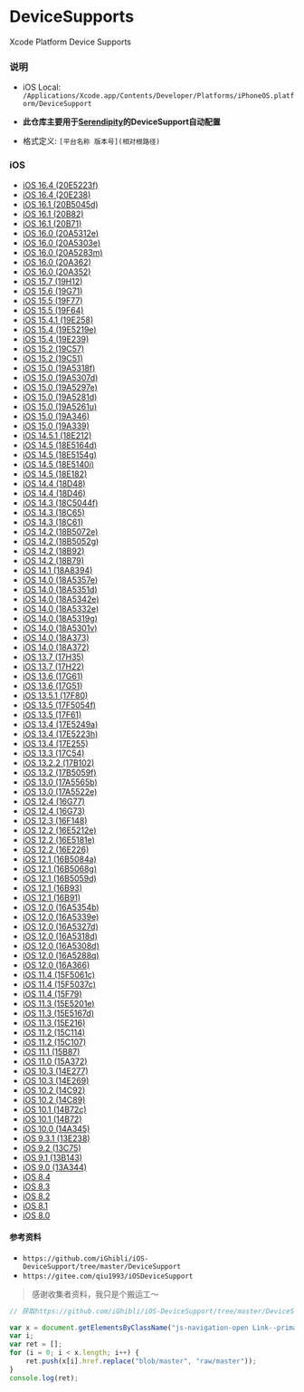 # DeviceSupports
Xcode Platform Device Supports


### 说明

- iOS Local: `/Applications/Xcode.app/Contents/Developer/Platforms/iPhoneOS.platform/DeviceSupport`
- **此仓库主要用于[Serendipity](https://github.com/DanielHusx/Serendipity)的DeviceSupport自动配置**

- 格式定义: `[平台名称 版本号](相对根路径)` 

### iOS

- [iOS 16.4 (20E5223f)](https://github.com/iGhibli/iOS-DeviceSupport/raw/master/DeviceSupport/16.4(FromXcode_14.3_beta_2.xip).zip)
- [iOS 16.4 (20E238)](https://github.com/iGhibli/iOS-DeviceSupport/raw/master/DeviceSupport/16.4(FromXcode_14.3(14E222b)).zip)
- [iOS 16.1 (20B5045d)](https://github.com/iGhibli/iOS-DeviceSupport/raw/master/DeviceSupport/16.1(FromXcode_14.1_beta.xip).zip)
- [iOS 16.1 (20B82)](https://github.com/iGhibli/iOS-DeviceSupport/raw/master/DeviceSupport/16.1(FromXcode_14.3_beta_2.xip).zip)
- [iOS 16.1 (20B71)](https://github.com/iGhibli/iOS-DeviceSupport/raw/master/DeviceSupport/16.1(FromXcode_14.1_Release_Candidate_xip).zip)
- [iOS 16.0 (20A5312e)](https://github.com/iGhibli/iOS-DeviceSupport/raw/master/DeviceSupport/16.0(FromXcode_14.0_beta_3(14A5270f)).zip)
- [iOS 16.0 (20A5303e)](https://github.com/iGhibli/iOS-DeviceSupport/raw/master/DeviceSupport/16.0(FromXcode_14_beta_2_xip).zip)
- [iOS 16.0 (20A5283m)](https://github.com/iGhibli/iOS-DeviceSupport/raw/master/DeviceSupport/16.0.zip)
- [iOS 16.0 (20A362)](https://github.com/iGhibli/iOS-DeviceSupport/raw/master/DeviceSupport/16.0(FromXcode_14.1_Release_Candidate_xip).zip)
- [iOS 16.0 (20A352)](https://github.com/iGhibli/iOS-DeviceSupport/raw/master/DeviceSupport/16.0(FromXcode_14.0.1_Release_Candidate_xip).zip)
- [iOS 15.7 (19H12)](https://github.com/iGhibli/iOS-DeviceSupport/raw/master/DeviceSupport/15.7(FromXcode_14.1_Release_Candidate_xip).zip)
- [iOS 15.6 (19G71)](https://github.com/iGhibli/iOS-DeviceSupport/raw/master/DeviceSupport/15.6(FromXcode_14.1_Release_Candidate_xip).zip)
- [iOS 15.5 (19F77)](https://github.com/iGhibli/iOS-DeviceSupport/raw/master/DeviceSupport/15.5(FromXcode_14.0.1_Release_Candidate_xip).zip)
- [iOS 15.5 (19F64)](https://github.com/iGhibli/iOS-DeviceSupport/raw/master/DeviceSupport/15.6.zip)
- [iOS 15.4.1 (19E258)](https://github.com/iGhibli/iOS-DeviceSupport/raw/master/DeviceSupport/15.4(FromXcode_13.4(13F17a)).zip)
- [iOS 15.4 (19E5219e)](https://github.com/iGhibli/iOS-DeviceSupport/raw/master/DeviceSupport/15.4(FromXcode_13.3_beta_2_xip).zip)
- [iOS 15.4 (19E239)](https://github.com/iGhibli/iOS-DeviceSupport/raw/master/DeviceSupport/15.4(FromXcode_13.3(13E113)).zip)
- [iOS 15.2 (19C57)](https://github.com/iGhibli/iOS-DeviceSupport/raw/master/DeviceSupport/15.2(FromXcode_13.3_beta_2_xip).zip)
- [iOS 15.2 (19C51)](https://github.com/iGhibli/iOS-DeviceSupport/raw/master/DeviceSupport/15.2(FromXcode_13.2.1(13C100)).zip)
- [iOS 15.0 (19A5318f)](https://github.com/iGhibli/iOS-DeviceSupport/raw/master/DeviceSupport/15.0(FromXcode_13_beta_5_xip).zip)
- [iOS 15.0 (19A5307d)](https://github.com/iGhibli/iOS-DeviceSupport/raw/master/DeviceSupport/15.0(FromXcode_13_beta_4_xip).zip)
- [iOS 15.0 (19A5297e)](https://github.com/iGhibli/iOS-DeviceSupport/raw/master/DeviceSupport/15.0(FromXcode_13_beta_3_xip).zip)
- [iOS 15.0 (19A5281d)](https://github.com/iGhibli/iOS-DeviceSupport/raw/master/DeviceSupport/15.0(FromXcode_13_beta_2_xip).zip)
- [iOS 15.0 (19A5261u)](https://github.com/iGhibli/iOS-DeviceSupport/raw/master/DeviceSupport/15.0(FromXcode_13_beta_xip).zip)
- [iOS 15.0 (19A346)](https://github.com/iGhibli/iOS-DeviceSupport/raw/master/DeviceSupport/15.0(FromXcode_13.2.1(13C100)).zip)
- [iOS 15.0 (19A339)](https://github.com/iGhibli/iOS-DeviceSupport/raw/master/DeviceSupport/15.0(FromXcode_13_Release_Candidate_xip).zip)
- [iOS 14.5.1 (18E212)](https://github.com/iGhibli/iOS-DeviceSupport/raw/master/DeviceSupport/14.5(FromXcode_13_beta_xip).zip)
- [iOS 14.5 (18E5164d)](https://github.com/iGhibli/iOS-DeviceSupport/raw/master/DeviceSupport/14.6(FromXcode_12.4(12D4e)).zip)
- [iOS 14.5 (18E5154g)](https://github.com/iGhibli/iOS-DeviceSupport/raw/master/DeviceSupport/14.5(FromXcode_12.5_beta_2_xip).zip)
- [iOS 14.5 (18E5140i)](https://github.com/iGhibli/iOS-DeviceSupport/raw/master/DeviceSupport/14.5(FromXcode_12.5_beta_12E5220o).zip)
- [iOS 14.5 (18E182)](https://github.com/iGhibli/iOS-DeviceSupport/raw/master/DeviceSupport/14.5(FromXcode_12.5_Release_Candidate_xip).zip)
- [iOS 14.4 (18D48)](https://github.com/iGhibli/iOS-DeviceSupport/raw/master/DeviceSupport/14.4(FromXcode_12.5_Release_Candidate_xip).zip)
- [iOS 14.4 (18D46)](https://github.com/iGhibli/iOS-DeviceSupport/raw/master/DeviceSupport/14.4(FromXcode_12.4(12D4e)).zip)
- [iOS 14.3 (18C5044f)](https://github.com/iGhibli/iOS-DeviceSupport/raw/master/DeviceSupport/14.3(FromXcode_12.3_beta_xip).zip)
- [iOS 14.3 (18C65)](https://github.com/iGhibli/iOS-DeviceSupport/raw/master/DeviceSupport/14.3(FromXcode_12.4(12D4e)).zip)
- [iOS 14.3 (18C61)](https://github.com/iGhibli/iOS-DeviceSupport/raw/master/DeviceSupport/14.3(FromXcode_12.3_Release_Candidate_xip).zip)
- [iOS 14.2 (18B5072e)](https://github.com/iGhibli/iOS-DeviceSupport/raw/master/DeviceSupport/14.2(FromXcode_12.2_beta_3_xip).zip)
- [iOS 14.2 (18B5052g)](https://github.com/iGhibli/iOS-DeviceSupport/raw/master/DeviceSupport/14.2(FromXcode_12.2_beta_xip).zip)
- [iOS 14.2 (18B92)](https://github.com/iGhibli/iOS-DeviceSupport/raw/master/DeviceSupport/14.2(FromXcode_12.3_beta_xip).zip)
- [iOS 14.2 (18B79)](https://github.com/iGhibli/iOS-DeviceSupport/raw/master/DeviceSupport/14.2(FromXcode_12.2_Release_Candidate_xip).zip)
- [iOS 14.1 (18A8394)](https://github.com/iGhibli/iOS-DeviceSupport/raw/master/DeviceSupport/14.1(FromXcode_12.2_beta_3_xip).zip)
- [iOS 14.0 (18A5357e)](https://github.com/iGhibli/iOS-DeviceSupport/raw/master/DeviceSupport/14.0(FromXcode_12_beta_6_xip).zip)
- [iOS 14.0 (18A5351d)](https://github.com/iGhibli/iOS-DeviceSupport/raw/master/DeviceSupport/14.0(FromXcode_12_beta_5_xip).zip)
- [iOS 14.0 (18A5342e)](https://github.com/iGhibli/iOS-DeviceSupport/raw/master/DeviceSupport/14.0(FromXcode_12_beta_4_xip).zip)
- [iOS 14.0 (18A5332e)](https://github.com/iGhibli/iOS-DeviceSupport/raw/master/DeviceSupport/14.0(FromXcode_12_beta_3_xip).zip)
- [iOS 14.0 (18A5319g)](https://github.com/iGhibli/iOS-DeviceSupport/raw/master/DeviceSupport/14.0(FromXcode_12_beta_2_xip).zip)
- [iOS 14.0 (18A5301v)](https://github.com/iGhibli/iOS-DeviceSupport/raw/master/DeviceSupport/14.0%20beta(From%20Xcode_12_beta.xip).zip)
- [iOS 14.0 (18A373)](https://github.com/iGhibli/iOS-DeviceSupport/raw/master/DeviceSupport/14.0(FromXcode_12.2_beta_xip).zip)
- [iOS 14.0 (18A372)](https://github.com/iGhibli/iOS-DeviceSupport/raw/master/DeviceSupport/14.0(FromXcode_12_GM_seed_xip).zip)
- [iOS 13.7 (17H35)](https://github.com/iGhibli/iOS-DeviceSupport/raw/master/DeviceSupport/13.7(FromXcode_12_GM_seed_xip).zip)
- [iOS 13.7 (17H22)](https://github.com/iGhibli/iOS-DeviceSupport/raw/master/DeviceSupport/13.7%20(17H35).zip)
- [iOS 13.6 (17G61)](https://github.com/iGhibli/iOS-DeviceSupport/raw/master/DeviceSupport/13.6(FromXcode_12_beta_4_xip).zip)
- [iOS 13.6 (17G51)](https://github.com/iGhibli/iOS-DeviceSupport/raw/master/DeviceSupport/13.6(FromXcode_12_beta_2_xip).zip)
- [iOS 13.5.1 (17F80)](https://github.com/iGhibli/iOS-DeviceSupport/raw/master/DeviceSupport/13.5(FromXcode_12_beta_2_xip).zip)
- [iOS 13.5 (17F5054f)](https://github.com/iGhibli/iOS-DeviceSupport/raw/master/DeviceSupport/13.5.zip)
- [iOS 13.5 (17F61)](https://github.com/iGhibli/iOS-DeviceSupport/raw/master/DeviceSupport/13.5(FromXcode11.5%20(11E608c)).zip)
- [iOS 13.4 (17E5249a)](https://github.com/iGhibli/iOS-DeviceSupport/raw/master/DeviceSupport/13.4(FromXcode_11.4_beta_3_xip).zip)
- [iOS 13.4 (17E5223h)](https://github.com/iGhibli/iOS-DeviceSupport/raw/master/DeviceSupport/13.4.zip)
- [iOS 13.4 (17E255)](https://github.com/iGhibli/iOS-DeviceSupport/raw/master/DeviceSupport/13.4(FromXcode11.5%20(11E608c)).zip)
- [iOS 13.3 (17C54)](https://github.com/iGhibli/iOS-DeviceSupport/raw/master/DeviceSupport/13.3.zip)
- [iOS 13.2.2 (17B102)](https://github.com/iGhibli/iOS-DeviceSupport/raw/master/DeviceSupport/13.3%20(17C54).zip)
- [iOS 13.2 (17B5059f)](https://github.com/iGhibli/iOS-DeviceSupport/raw/master/DeviceSupport/13.2.zip)
- [iOS 13.0 (17A5565b)](https://github.com/iGhibli/iOS-DeviceSupport/raw/master/DeviceSupport/13.0%20(FromXcode_11_Beta_7_xip).zip)
- [iOS 13.0 (17A5522e)](https://github.com/iGhibli/iOS-DeviceSupport/raw/master/DeviceSupport/13.0.zip)
- [iOS 12.4 (16G77)](https://github.com/iGhibli/iOS-DeviceSupport/raw/master/DeviceSupport/12.4%20(FromXcode_11_Beta_7_xip).zip)
- [iOS 12.4 (16G73)](https://github.com/iGhibli/iOS-DeviceSupport/raw/master/DeviceSupport/12.4%20(16G73).zip)
- [iOS 12.3 (16F148)](https://github.com/iGhibli/iOS-DeviceSupport/raw/master/DeviceSupport/12.3.zip)
- [iOS 12.2 (16E5212e)](https://github.com/iGhibli/iOS-DeviceSupport/raw/master/DeviceSupport/12.2%20(16E5212e).zip)
- [iOS 12.2 (16E5181e)](https://github.com/iGhibli/iOS-DeviceSupport/raw/master/DeviceSupport/12.2%20(16E5181e).zip)
- [iOS 12.2 (16E226)](https://github.com/iGhibli/iOS-DeviceSupport/raw/master/DeviceSupport/12.2%20(16E226).zip)
- [iOS 12.1 (16B5084a)](https://github.com/iGhibli/iOS-DeviceSupport/raw/master/DeviceSupport/12.1%20(16B5084a).zip)
- [iOS 12.1 (16B5068g)](https://github.com/iGhibli/iOS-DeviceSupport/raw/master/DeviceSupport/12.1%20(16B5068g).zip)
- [iOS 12.1 (16B5059d)](https://github.com/iGhibli/iOS-DeviceSupport/raw/master/DeviceSupport/12.1%20(16B5059d).zip)
- [iOS 12.1 (16B93)](https://github.com/iGhibli/iOS-DeviceSupport/raw/master/DeviceSupport/12.1.zip)
- [iOS 12.1 (16B91)](https://github.com/iGhibli/iOS-DeviceSupport/raw/master/DeviceSupport/12.1%20(16B91).zip)
- [iOS 12.0 (16A5354b)](https://github.com/iGhibli/iOS-DeviceSupport/raw/master/DeviceSupport/12.0%20(16A5354b).zip)
- [iOS 12.0 (16A5339e)](https://github.com/iGhibli/iOS-DeviceSupport/raw/master/DeviceSupport/12.0%20(16A5339e).zip)
- [iOS 12.0 (16A5327d)](https://github.com/iGhibli/iOS-DeviceSupport/raw/master/DeviceSupport/12.0%20(16A5327d).zip)
- [iOS 12.0 (16A5318d)](https://github.com/iGhibli/iOS-DeviceSupport/raw/master/DeviceSupport/12.0%20(16A5318d).zip)
- [iOS 12.0 (16A5308d)](https://github.com/iGhibli/iOS-DeviceSupport/raw/master/DeviceSupport/12.0%20(16A5308d).zip)
- [iOS 12.0 (16A5288q)](https://github.com/iGhibli/iOS-DeviceSupport/raw/master/DeviceSupport/12.0%20(16A5288q).zip)
- [iOS 12.0 (16A366)](https://github.com/iGhibli/iOS-DeviceSupport/raw/master/DeviceSupport/12.0%20(16A366).zip)
- [iOS 11.4 (15F5061c)](https://github.com/iGhibli/iOS-DeviceSupport/raw/master/DeviceSupport/11.4%20(15F5061c).zip)
- [iOS 11.4 (15F5037c)](https://github.com/iGhibli/iOS-DeviceSupport/raw/master/DeviceSupport/11.4%20(15F5037c).zip)
- [iOS 11.4 (15F79)](https://github.com/iGhibli/iOS-DeviceSupport/raw/master/DeviceSupport/11.4.zip)
- [iOS 11.3 (15E5201e)](https://github.com/iGhibli/iOS-DeviceSupport/raw/master/DeviceSupport/11.3%20(15E5201e).zip)
- [iOS 11.3 (15E5167d)](https://github.com/iGhibli/iOS-DeviceSupport/raw/master/DeviceSupport/11.3%20(15E5167d).zip)
- [iOS 11.3 (15E216)](https://github.com/iGhibli/iOS-DeviceSupport/raw/master/DeviceSupport/11.3.zip)
- [iOS 11.2 (15C114)](https://github.com/iGhibli/iOS-DeviceSupport/raw/master/DeviceSupport/11.2.zip)
- [iOS 11.2 (15C107)](https://github.com/iGhibli/iOS-DeviceSupport/raw/master/DeviceSupport/11.2%20(15C107).zip)
- [iOS 11.1 (15B87)](https://github.com/iGhibli/iOS-DeviceSupport/raw/master/DeviceSupport/11.1.zip)
- [iOS 11.0 (15A372)](https://github.com/iGhibli/iOS-DeviceSupport/raw/master/DeviceSupport/11.0.zip)
- [iOS 10.3 (14E277)](https://github.com/iGhibli/iOS-DeviceSupport/raw/master/DeviceSupport/10.3.zip)
- [iOS 10.3 (14E269)](https://github.com/iGhibli/iOS-DeviceSupport/raw/master/DeviceSupport/10.3%20(14E269).zip)
- [iOS 10.2 (14C92)](https://github.com/iGhibli/iOS-DeviceSupport/raw/master/DeviceSupport/10.2.zip)
- [iOS 10.2 (14C89)](https://github.com/iGhibli/iOS-DeviceSupport/raw/master/DeviceSupport/10.2%20(14C92).zip)
- [iOS 10.1 (14B72c)](https://github.com/iGhibli/iOS-DeviceSupport/raw/master/DeviceSupport/10.1.zip)
- [iOS 10.1 (14B72)](https://github.com/iGhibli/iOS-DeviceSupport/raw/master/DeviceSupport/10.1%20(14B72).zip)
- [iOS 10.0 (14A345)](https://github.com/iGhibli/iOS-DeviceSupport/raw/master/DeviceSupport/10.0%20(14A345).zip)
- [iOS 9.3.1 (13E238)](https://github.com/iGhibli/iOS-DeviceSupport/raw/master/DeviceSupport/9.3.zip)
- [iOS 9.2 (13C75)](https://github.com/iGhibli/iOS-DeviceSupport/raw/master/DeviceSupport/9.2.zip)
- [iOS 9.1 (13B143)](https://github.com/iGhibli/iOS-DeviceSupport/raw/master/DeviceSupport/9.1.zip)
- [iOS 9.0 (13A344)](https://github.com/iGhibli/iOS-DeviceSupport/raw/master/DeviceSupport/9.0.zip)
- [iOS 8.4](https://github.com/iGhibli/iOS-DeviceSupport/raw/master/DeviceSupport/8.4.zip)
- [iOS 8.3](https://github.com/iGhibli/iOS-DeviceSupport/raw/master/DeviceSupport/8.3.zip)
- [iOS 8.2](https://github.com/iGhibli/iOS-DeviceSupport/raw/master/DeviceSupport/8.2.zip)
- [iOS 8.1](https://github.com/iGhibli/iOS-DeviceSupport/raw/master/DeviceSupport/8.1.zip)
- [iOS 8.0](https://github.com/iGhibli/iOS-DeviceSupport/raw/master/DeviceSupport/8.0.zip)


#### 参考资料

- `https://github.com/iGhibli/iOS-DeviceSupport/tree/master/DeviceSupport`
- `https://gitee.com/qiu1993/iOSDeviceSupport`

> 感谢收集者资料，我只是个搬运工～

```js
// 获取https://github.com/iGhibli/iOS-DeviceSupport/tree/master/DeviceSupport下所有链接

var x = document.getElementsByClassName("js-navigation-open Link--primary");
var i;
var ret = [];
for (i = 0; i < x.length; i++) {
    ret.push(x[i].href.replace("blob/master", "raw/master"));
}
console.log(ret);

```
